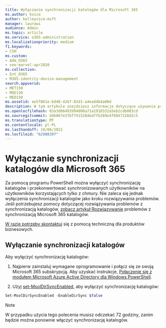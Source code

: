 ```yaml
---
title: Wyłączanie synchronizacji katalogów dla Microsoft 365
ms.author: kvice
author: kelleyvice-msft
manager: laurawi
audience: Admin
ms.topic: article
ms.service: o365-administration
ms.localizationpriority: medium
f1.keywords:
- CSH
ms.custom:
- Adm_O365
- seo-marvel-apr2020
ms.collection:
- Ent_O365
- M365-identity-device-management
search.appverid:
- MET150
- MOE150
- MED150
ms.assetid: ee5f861e-bd48-4267-83d1-a4ead4b4a00d
description: W tym artykule znajdziesz informacje dotyczące używania programu PowerShell do wyłączenia synchronizacji katalogów dla Microsoft 365.
ms.openlocfilehash: 83a3d66493994800a71a1910332a5eb2cdb003cd
ms.sourcegitcommit: d4b867e37bf741528ded7fb289e4f6847228d2c5
ms.translationtype: MT
ms.contentlocale: pl-PL
ms.lasthandoff: 10/06/2021
ms.locfileid: "62988397"
---
```

# <a name="turn-off-directory-synchronization-for-microsoft-365"></a>Wyłączanie synchronizacji katalogów dla Microsoft 365
Za pomocą programu PowerShell można wyłączyć synchronizację katalogów i przekonwertować synchronizowanych użytkowników na użytkowników korzystających tylko z chmury. Nie zaleca się jednak wyłączenia synchronizacji katalogów jako kroku rozwiązywania problemów. Jeśli potrzebujesz pomocy dotyczącej rozwiązywania problemów z synchronizacją katalogów, [zobacz artykuł Rozwiązywanie](fix-problems-with-directory-synchronization.md) problemów z synchronizacją Microsoft 365 katalogów. 
  
[W razie potrzeby skontaktuj](https://support.office.com/article/32a17ca7-6fa0-4870-8a8d-e25ba4ccfd4b) się z pomocą techniczną dla produktów biznesowych.
  
## <a name="turn-off-directory-synchronization"></a>Wyłączanie synchronizacji katalogów  
Aby wyłączyć synchronizację katalogów:
  
1. Najpierw zainstaluj wymagane oprogramowanie i połącz się ze swoją Microsoft 365 subskrypcją. Aby uzyskać instrukcje, [Połączenie się z modułem Microsoft Azure Active Directory dla Windows PowerShell](connect-to-microsoft-365-powershell.md#connect-with-the-microsoft-azure-active-directory-module-for-windows-powershell).
    
2. Użyj [set-MsolDirSyncEnabled,](/previous-versions/azure/dn194097(v=azure.100)) aby wyłączyć synchronizację katalogów: 
    
  ```powershell
  Set-MsolDirSyncEnabled -EnableDirSync $false
  ```

>[!Note]
>W przypadku użycia tego polecenia musisz odczekać 72 godziny, zanim będzie można ponownie włączyć synchronizację katalogów.
>
